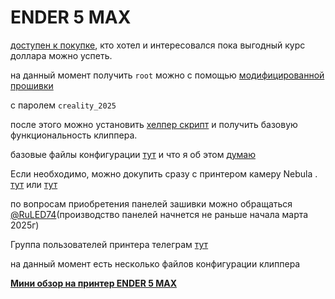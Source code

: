 
<h1>ENDER 5 MAX</h1>

[доступен к покупке](https://aliexpress.ru/item/1005008471350193.html),  кто хотел и интересовался пока выгодный курс доллара можно успеть. 


на данный момент получить  `root` можно с помощью [модифицированной прошивки](https://t.me/tombraider2006/77) 

с паролем `creality_2025`

после этого можно установить [хелпер скрипт](https://guilouz.github.io/Creality-Helper-Script-Wiki/helper-script/helper-script-installation/) и получить базовую функциональность клиппера.

базовые файлы конфигурации [тут](/config/)  и что я об этом [думаю](/some_words.md)

Если необходимо, можно докупить сразу с принтером камеру Nebula . [тут](https://aliexpress.ru/item/1005006159528565.html) или [тут](https://aliexpress.ru/item/1005006124602385.html)

по вопросам приобретения панелей зашивки можно обращаться [@RuLED74](https://t.me/RuLED74)(производство панелей начнется не раньше начала марта 2025г)

Группа пользователей принтера телеграм [тут](https://t.me/Ender_5_Max_Ru)



на данный момент есть несколько файлов конфигурации клиппера



[**Мини обзор на принтер ENDER 5 MAX**](/review.md)